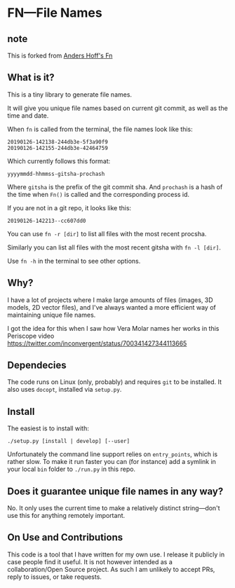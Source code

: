 # FN—File Names

## note
This is forked from [Anders Hoff's Fn](https://github.com/inconvergent/fn)

## What is it?

This is a tiny library to generate file names.

It will give you unique file names based on current git commit, as well as the
time and date.

When `fn` is called from the terminal, the file names look like this:

    20190126-142138-244db3e-5f3a90f9
    20190126-142155-244db3e-42464759

Which currently follows this format:

    yyyymmdd-hhmmss-gitsha-prochash

Where `gitsha` is the prefix of the git commit sha. And `prochash` is a hash of
the time when `Fn()` is called and the corresponding process id.

If you are not in a git repo, it looks like this:

    20190126-142213--cc607dd0

You can use `fn -r [dir]` to list all files with the most recent procsha.

Similarly you can list all files with the most recent gitsha with `fn -l [dir]`.

Use `fn -h` in the terminal to see other options.


## Why?

I have a lot of projects where I make large amounts of files (images, 3D
models, 2D vector files), and I've always wanted a more efficient way of
maintaining unique file names.

I got the idea for this when I saw how Vera Molar names her works in this
Periscope video https://twitter.com/inconvergent/status/700341427344113665


## Dependecies

The code runs on Linux (only, probably) and requires `git` to be installed. It
also uses `docopt`, installed via `setup.py`.


## Install

The easiest is to install with:

    ./setup.py [install | develop] [--user]

Unfortunately the command line support relies on `entry_points`, which is
rather slow. To make it run faster you can (for instance) add a symlink in your
local `bin` folder to `./run.py` in this repo.


## Does it guarantee unique file names in any way?

No. It only uses the current time to make a relatively distinct string—don't
use this for anything remotely important.


## On Use and Contributions

This code is a tool that I have written for my own use. I release it publicly
in case people find it useful. It is not however intended as a
collaboration/Open Source project. As such I am unlikely to accept PRs, reply
to issues, or take requests.

